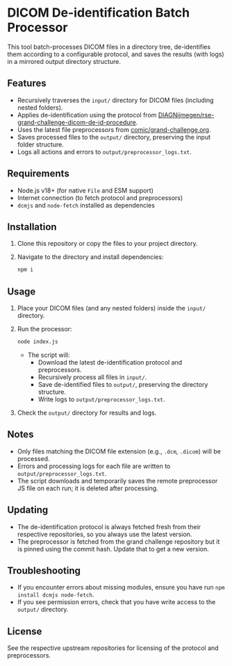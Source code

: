 # DICOM De-identification Batch Processor

This tool batch-processes DICOM files in a directory tree, de-identifies them according to a configurable protocol, and saves the results (with logs) in a mirrored output directory structure.

## Features

- Recursively traverses the `input/` directory for DICOM files (including nested folders).
- Applies de-identification using the protocol from [DIAGNijmegen/rse-grand-challenge-dicom-de-id-procedure](https://github.com/DIAGNijmegen/rse-grand-challenge-dicom-de-id-procedure).
- Uses the latest file preprocessors from [comic/grand-challenge.org](https://github.com/comic/grand-challenge.org).
- Saves processed files to the `output/` directory, preserving the input folder structure.
- Logs all actions and errors to `output/preprocessor_logs.txt`.

## Requirements

- Node.js v18+ (for native `File` and ESM support)
- Internet connection (to fetch protocol and preprocessors)
- `dcmjs` and `node-fetch` installed as dependencies

## Installation

1. Clone this repository or copy the files to your project directory.
2. Navigate to the directory and install dependencies:

   ```sh
   npm i
   ```

## Usage

1. Place your DICOM files (and any nested folders) inside the `input/` directory.
2. Run the processor:

   ```sh
   node index.js
   ```

   - The script will:
     - Download the latest de-identification protocol and preprocessors.
     - Recursively process all files in `input/`.
     - Save de-identified files to `output/`, preserving the directory structure.
     - Write logs to `output/preprocessor_logs.txt`.

3. Check the `output/` directory for results and logs.

## Notes

- Only files matching the DICOM file extension (e.g., `.dcm`, `.dicom`) will be processed.
- Errors and processing logs for each file are written to `output/preprocessor_logs.txt`.
- The script downloads and temporarily saves the remote preprocessor JS file on each run; it is deleted after processing.

## Updating

- The de-identification protocol is always fetched fresh from their respective repositories, so you always use the latest version.
- The preprocessor is fetched from the grand challenge repository but it is pinned using the commit hash. Update that to get a new version.

## Troubleshooting

- If you encounter errors about missing modules, ensure you have run `npm install dcmjs node-fetch`.
- If you see permission errors, check that you have write access to the `output/` directory.

## License

See the respective upstream repositories for licensing of the protocol and preprocessors.
